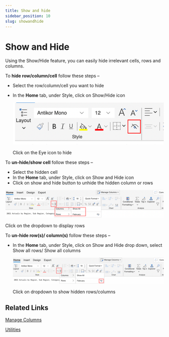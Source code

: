 ```yaml
---
title: Show and hide
sidebar_position: 10
slug: showandhide
---
```


# Show and Hide

Using the Show/Hide feature, you can easily hide irrelevant cells, rows and columns.

To **hide row/column/cell** follow these steps –

- Select the row/column/cell you want to hide
- In the **Home** tab, under Style, click on Show/Hide icon
    
    ![Click on eye icon to hide](/img/build/image-1.png)


    
    Click on the Eye icon to hide
    

To **un-hide/show cell** follow these steps –

- Select the hidden cell
- In the **Home** tab, under Style, click on Show and Hide icon
- Click on show and hide button to unhide the hidden column or rows

![Click on the dropdown to display rows](/img/build/image2.png)


Click on the dropdown to display rows

To **un-hide row(s)/ column(s)** follow these steps –

- In the **Home** tab, under Style, click on Show and Hide drop down, select Show all rows/ Show all columns
    
    ![Click on dropdown to show hidden rows/columns](/img/build/image3.png)
    
    Click on dropdown to show hidden rows/columns
    

## Related Links

[Manage Columns](/build/Managecolumn)

[Utilities](/settings/utilities)